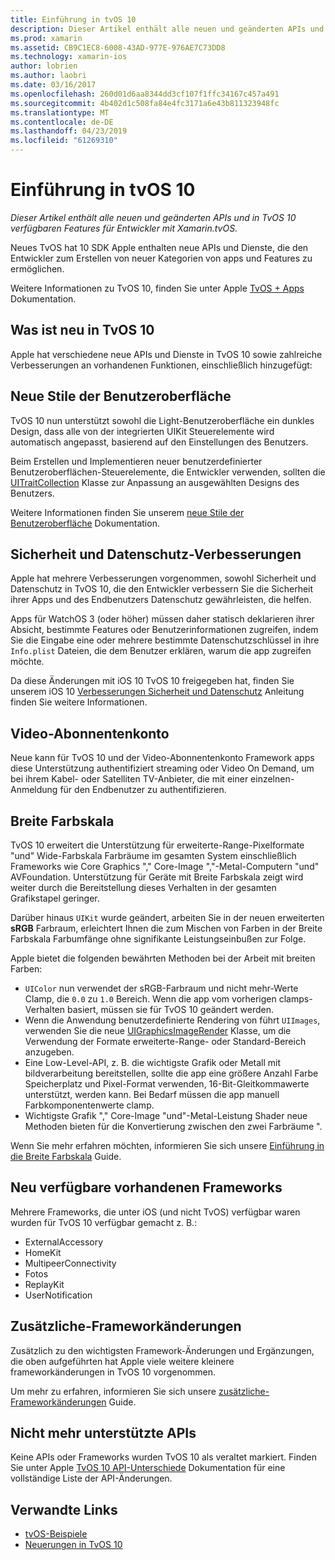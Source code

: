 ```yaml
---
title: Einführung in tvOS 10
description: Dieser Artikel enthält alle neuen und geänderten APIs und in TvOS 10 verfügbaren Features für Entwickler mit Xamarin.tvOS.
ms.prod: xamarin
ms.assetid: CB9C1EC8-6008-43AD-977E-976AE7C73DD8
ms.technology: xamarin-ios
author: lobrien
ms.author: laobri
ms.date: 03/16/2017
ms.openlocfilehash: 260d01d6aa8344dd3cf107f1ffc34167c457a491
ms.sourcegitcommit: 4b402d1c508fa84e4fc3171a6e43b811323948fc
ms.translationtype: MT
ms.contentlocale: de-DE
ms.lasthandoff: 04/23/2019
ms.locfileid: "61269310"
---
```

# <a name="introduction-to-tvos-10"></a>Einführung in tvOS 10

_Dieser Artikel enthält alle neuen und geänderten APIs und in TvOS 10 verfügbaren Features für Entwickler mit Xamarin.tvOS._

Neues TvOS hat 10 SDK Apple enthalten neue APIs und Dienste, die den Entwickler zum Erstellen von neuer Kategorien von apps und Features zu ermöglichen. 

Weitere Informationen zu TvOS 10, finden Sie unter Apple [TvOS + Apps](https://developer.apple.com/tvos/) Dokumentation.

## <a name="whats-new-in-tvos-10"></a>Was ist neu in TvOS 10

Apple hat verschiedene neue APIs und Dienste in TvOS 10 sowie zahlreiche Verbesserungen an vorhandenen Funktionen, einschließlich hinzugefügt:

## <a name="new-user-interface-styles"></a>Neue Stile der Benutzeroberfläche

TvOS 10 nun unterstützt sowohl die Light-Benutzeroberfläche ein dunkles Design, dass alle von der integrierten UIKit Steuerelemente wird automatisch angepasst, basierend auf den Einstellungen des Benutzers.

Beim Erstellen und Implementieren neuer benutzerdefinierter Benutzeroberflächen-Steuerelemente, die Entwickler verwenden, sollten die [UITraitCollection](https://developer.apple.com/reference/uikit/uitraitcollection) Klasse zur Anpassung an ausgewählten Designs des Benutzers.

Weitere Informationen finden Sie unserem [neue Stile der Benutzeroberfläche](~/ios/tvos/platform/user-interface-styles.md) Dokumentation.

## <a name="security-and-privacy-enhancements"></a>Sicherheit und Datenschutz-Verbesserungen

Apple hat mehrere Verbesserungen vorgenommen, sowohl Sicherheit und Datenschutz in TvOS 10, die den Entwickler verbessern Sie die Sicherheit ihrer Apps und des Endbenutzers Datenschutz gewährleisten, die helfen.

Apps für WatchOS 3 (oder höher) müssen daher statisch deklarieren ihrer Absicht, bestimmte Features oder Benutzerinformationen zugreifen, indem Sie die Eingabe eine oder mehrere bestimmte Datenschutzschlüssel in ihre `Info.plist` Dateien, die dem Benutzer erklären, warum die app zugreifen möchte.

Da diese Änderungen mit iOS 10 TvOS 10 freigegeben hat, finden Sie unserem iOS 10 [Verbesserungen Sicherheit und Datenschutz](~/ios/app-fundamentals/security-privacy.md) Anleitung finden Sie weitere Informationen.

## <a name="video-subscriber-account"></a>Video-Abonnentenkonto

Neue kann für TvOS 10 und der Video-Abonnentenkonto Framework apps diese Unterstützung authentifiziert streaming oder Video On Demand, um bei ihrem Kabel- oder Satelliten TV-Anbieter, die mit einer einzelnen-Anmeldung für den Endbenutzer zu authentifizieren.

<!--To find out more, please see our [Video Subscriber Account](~/ios/platform-features/introduction-to-ios10/video-subscriber-account/) guide.-->

## <a name="wide-color"></a>Breite Farbskala

TvOS 10 erweitert die Unterstützung für erweiterte-Range-Pixelformate "und" Wide-Farbskala Farbräume im gesamten System einschließlich Frameworks wie Core Graphics "," Core-Image ","-Metal-Computern "und" AVFoundation. Unterstützung für Geräte mit Breite Farbskala zeigt wird weiter durch die Bereitstellung dieses Verhalten in der gesamten Grafikstapel geringer.

Darüber hinaus `UIKit` wurde geändert, arbeiten Sie in der neuen erweiterten **sRGB** Farbraum, erleichtert Ihnen die zum Mischen von Farben in der Breite Farbskala Farbumfänge ohne signifikante Leistungseinbußen zur Folge.

Apple bietet die folgenden bewährten Methoden bei der Arbeit mit breiten Farben:

 - `UIColor` nun verwendet der sRGB-Farbraum und nicht mehr-Werte Clamp, die `0.0` zu `1.0` Bereich. Wenn die app vom vorherigen clamps-Verhalten basiert, müssen sie für TvOS 10 geändert werden.
 - Wenn die Anwendung benutzerdefinierte Rendering von führt `UIImages`, verwenden Sie die neue [UIGraphicsImageRender](https://developer.apple.com/reference/uikit/uigraphicsimagerenderer) Klasse, um die Verwendung der Formate erweiterte-Range- oder Standard-Bereich anzugeben.
 - Eine Low-Level-API, z. B. die wichtigste Grafik oder Metall mit bildverarbeitung bereitstellen, sollte die app eine größere Anzahl Farbe Speicherplatz und Pixel-Format verwenden, 16-Bit-Gleitkommawerte unterstützt, werden kann. Bei Bedarf müssen die app manuell Farbkomponentenwerte clamp.
 - Wichtigste Grafik "," Core-Image "und"-Metal-Leistung Shader neue Methoden bieten für die Konvertierung zwischen den zwei Farbräume ".

Wenn Sie mehr erfahren möchten, informieren Sie sich unsere [Einführung in die Breite Farbskala](~/ios/platform/wide-color.md) Guide.

## <a name="newly-available-existing-frameworks"></a>Neu verfügbare vorhandenen Frameworks

Mehrere Frameworks, die unter iOS (und nicht TvOS) verfügbar waren wurden für TvOS 10 verfügbar gemacht z. B.:

 - ExternalAccessory
 - HomeKit
 - MultipeerConnectivity
 - Fotos
 - ReplayKit
 - UserNotification

## <a name="additional-framework-changes"></a>Zusätzliche-Frameworkänderungen

Zusätzlich zu den wichtigsten Framework-Änderungen und Ergänzungen, die oben aufgeführten hat Apple viele weitere kleinere frameworkänderungen in TvOS 10 vorgenommen.

Um mehr zu erfahren, informieren Sie sich unsere [zusätzliche-Frameworkänderungen](~/ios/tvos/platform/introduction-to-tvos10/additional-framework-changes.md) Guide.

## <a name="deprecated-apis"></a>Nicht mehr unterstützte APIs

Keine APIs oder Frameworks wurden TvOS 10 als veraltet markiert. Finden Sie unter Apple [TvOS 10 API-Unterschiede](https://developer.apple.com/library/prerelease/content/releasenotes/General/tvOS10APIDiffs/index.html) Dokumentation für eine vollständige Liste der API-Änderungen.



## <a name="related-links"></a>Verwandte Links

- [tvOS-Beispiele](https://developer.xamarin.com/samples/tvos/all/)
- [Neuerungen in TvOS 10](https://developer.apple.com/library/prerelease/content/releasenotes/General/WhatsNewinTVOS/Articles/tvOS10.html#//apple_ref/doc/uid/TP40017259-SW1)
